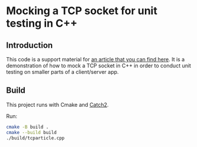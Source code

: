 # Mocking a TCP socket for unit testing in C++
## Introduction

This code is a support material for [an article that you can find here](). It is a demonstration of how to mock a TCP socket in C++ in order to conduct unit testing on smaller parts of a client/server app.

## Build

This project runs with Cmake and [Catch2](https://github.com/catchorg/Catch2).

Run:
```bash
cmake -B build .
cmake --build build
./build/tcparticle.cpp
```

